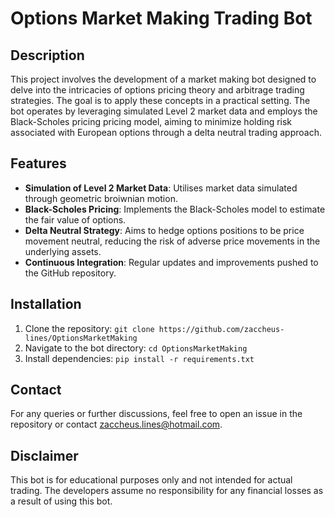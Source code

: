 # Options Market Making Trading Bot

## Description

This project involves the development of a market making bot designed to delve into the intricacies of options pricing theory and arbitrage trading strategies. The goal is to apply these concepts in a practical setting. The bot operates by leveraging simulated Level 2 market data and employs the Black-Scholes pricing pricing model, aiming to minimize holding risk associated with European options through a delta neutral trading approach.

## Features

- **Simulation of Level 2 Market Data**: Utilises market data simulated through geometric broiwnian motion.
- **Black-Scholes Pricing**: Implements the Black-Scholes model to estimate the fair value of options.
- **Delta Neutral Strategy**: Aims to hedge options positions to be price movement neutral, reducing the risk of adverse price movements in the underlying assets.
- **Continuous Integration**: Regular updates and improvements pushed to the GitHub repository.

## Installation

1. Clone the repository: `git clone https://github.com/zaccheus-lines/OptionsMarketMaking`
2. Navigate to the bot directory: `cd OptionsMarketMaking`
3. Install dependencies: `pip install -r requirements.txt`

## Contact

For any queries or further discussions, feel free to open an issue in the repository or contact zaccheus.lines@hotmail.com.

## Disclaimer

This bot is for educational purposes only and not intended for actual trading. The developers assume no responsibility for any financial losses as a result of using this bot.

